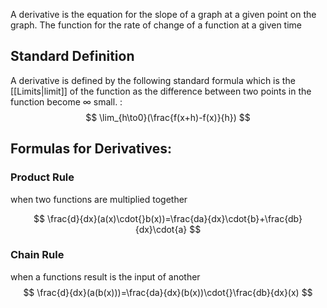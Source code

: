 A derivative is the equation for the slope of a graph at a given point on the graph. The function for the rate of change of a function at a given time

## Standard Definition
A derivative is defined by the following standard formula which is the [[Limits|limit]] of the function as the difference between two points in the function become $\infty$ small. :
$$ \lim_{h\to0}(\frac{f(x+h)-f(x)}{h}) $$
## Formulas for Derivatives:
### Product Rule
when two functions are multiplied together

$$
\frac{d}{dx}(a(x)\cdot{}b(x))=\frac{da}{dx}\cdot{b}+\frac{db}{dx}\cdot{a}
$$
### Chain Rule
when a functions result is the input of another
$$
\frac{d}{dx}(a(b(x)))=\frac{da}{dx}(b(x))\cdot{}\frac{db}{dx}(x)
$$
### 